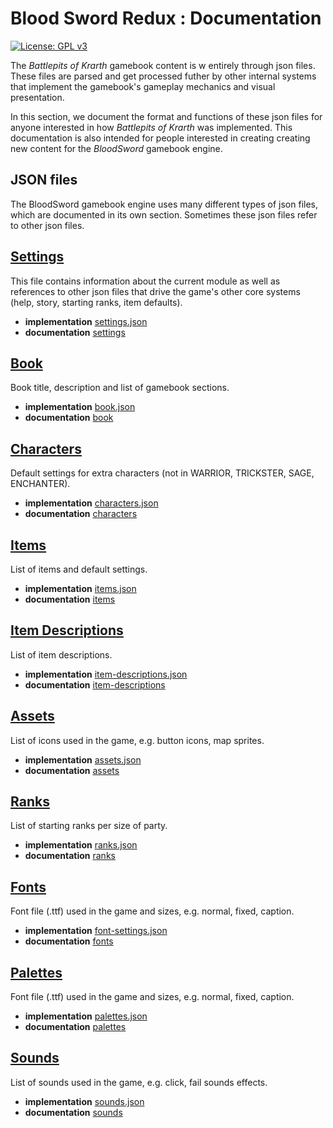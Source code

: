 # Blood Sword Redux : Documentation
[![License: GPL v3](https://img.shields.io/badge/License-GPLv3-blue.svg)](https://www.gnu.org/licenses/gpl-3.0)

The _Battlepits of Krarth_ gamebook content is w entirely through json files. These files are parsed and get processed futher by other internal systems that implement the gamebook's gameplay mechanics and visual presentation.

In this section, we document the format and functions of these json files for anyone interested in how _Battlepits of Krarth_ was implemented. This documentation is also intended for people interested in creating creating new content for the _BloodSword_ gamebook engine.

## JSON files

The BloodSword gamebook engine uses many different types of json files, which are documented in its own section. Sometimes these json files refer to other json files.

## [Settings](#settings)

This file contains information about the current module as well as references to other json files that drive the game's other core systems (help, story, starting ranks, item defaults).

- **implementation** [settings.json](../src/modules/default/settings.json)
- **documentation** [settings](settings/settings.md)

## [Book](#book)

Book title, description and list of gamebook sections.

- **implementation** [book.json](../src/modules/default/book.json)
- **documentation** [book](book/book.md)

## [Characters](#characters)

Default settings for extra characters (not in WARRIOR, TRICKSTER, SAGE, ENCHANTER).

- **implementation** [characters.json](../src/modules/default/characters.json)
- **documentation** [characters](characters/characters.md)

## [Items](#items)

List of items and default settings.

- **implementation** [items.json](../src/modules/default/items.json)
- **documentation** [items](items/items.md)

## [Item Descriptions](#items-descriptions)

List of item descriptions.

- **implementation** [item-descriptions.json](../src/modules/default/item-descriptions.json)
- **documentation** [item-descriptions](items/descriptions.md)

## [Assets](#assets)

List of icons used in the game, e.g. button icons, map sprites.

- **implementation** [assets.json](../src/modules/default/assets.json)
- **documentation** [assets](assets/assets.md)

## [Ranks](#ranks)

List of starting ranks per size of party.

- **implementation** [ranks.json](../src/modules/default/ranks.json)
- **documentation** [ranks](ranks/ranks.md)

## [Fonts](#fonts)

Font file (.ttf) used in the game and sizes, e.g. normal, fixed, caption.

- **implementation** [font-settings.json](../src/modules/default/font-settings.json)
- **documentation** [fonts](fonts/fonts.md)

## [Palettes](#palettes)

Font file (.ttf) used in the game and sizes, e.g. normal, fixed, caption.

- **implementation** [palettes.json](../src/modules/default/palettes.json)
- **documentation** [palettes](palettes/palettes.md)

## [Sounds](#sounds)

List of sounds used in the game, e.g. click, fail sounds effects.

- **implementation** [sounds.json](../src/modules/default/sounds.json)
- **documentation** [sounds](sounds/sounds.md)
